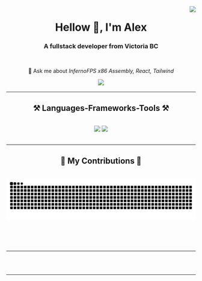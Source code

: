 <img align="right" src="https://visitor-badge.laobi.icu/badge?page_id=thisisangelo.ThisIsAngelo" />

<h1 align="center">Hellow 👋, I'm Alex</h1>

<h3 align="center">A fullstack developer from Victoria BC</h3>

<br/>

<div align="center">

💬 Ask me about *InfernoFPS x86 Assembly, React, Tailwind*

 </div>
 
<div align="center"> 
  <a href="mailto:xwest4478@gmail.com">
    <img src="https://img.shields.io/badge/Gmail-333333?style=for-the-badge&logo=gmail&logoColor=red" />
  </a>
</div>

 <hr/>
 
<h2 align="center">⚒ Languages-Frameworks-Tools ⚒</h2>
<br/>
<div align="center">
    <img src="https://skillicons.dev/icons?i=html,css,tailwind,javascript,typescript,react,nextjs,vite,php,mysql,postgres,prisma" />
    <img src="https://skillicons.dev/icons?i=vscode,figma,ps,ai,git,github,vercel" /><br>
</div>

<br/>
<hr/>

<div align="center">
  <h2>🐍 My Contributions 🐍</h2>
  <br>
  <img alt="snake eating my contributions" src="https://raw.githubusercontent.com/thisisangelo/ThisIsAngelo/output/github-contribution-grid-snake.svg" />
  
  <br/><br/><br/>
</div>

<hr/>

<br/><br/>

<hr/>

<br/>

<br/>
